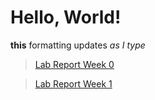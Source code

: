# Hello, World!
**this** formatting updates _as I type_

> [Lab Report Week 0](lab-report-1-week-0.md)

> [Lab Report Week 1](lab-report-1-week-1.md)
